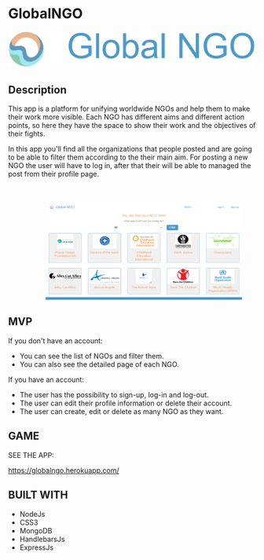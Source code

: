 # GlobalNGO
<img src='./public/images/LG + NAME.png'>

## Description

This app is a platform for unifying worldwide NGOs and help them to make their work more visible. Each NGO has different aims and different action points, so here they have the space to show their work and the objectives of their fights.

In this app you'll find all the organizations that people posted and are going to be able to filter them according to the their main aim. For posting a new NGO the user will have to log in, after that their will be able to managed the post from their profile page.

<br/>
<br/>
<img src='./public/images/APP.png' style='width: 400px; height:200px; margin-left:15%'>
<br/>

## MVP

If you don't have an account:
- You can see the list of NGOs and filter them.
- You can also see the detailed page of each NGO.

If you have an account:
- The user has the possibility to sign-up, log-in and log-out.
- The user can edit their profile information or delete their account.
- The user can create, edit or delete as many NGO as they want.


## GAME

SEE THE APP:

https://globalngo.herokuapp.com/

## BUILT WITH

- NodeJs
- CSS3
- MongoDB
- HandlebarsJs
- ExpressJs